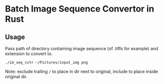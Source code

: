 # Batch Image Sequence Convertor in Rust

## Usage

Pass path of directory containing image sequence (of .tiffs for example) and extension to convert to.

`./im_seq_cvtr ~/Pictures/input_img png`

Note: exclude trailing `/` to place in dir next to original, include to place inside original dir.


